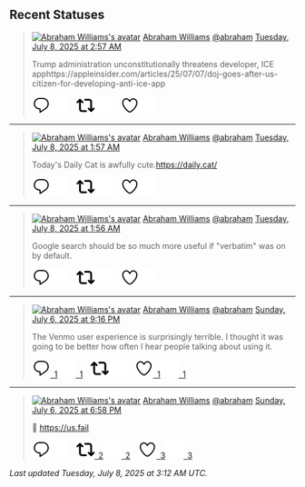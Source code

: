 ## Recent Statuses

> <a href="https://indieweb.social/@abraham"><img alt="Abraham Williams's avatar" src="https://cdn.masto.host/indiewebsocial/accounts/avatars/109/292/540/382/343/163/original/d00f2e03ce9c85b1.jpg" height="24" width="24" ></a> [Abraham Williams](https://indieweb.social/@abraham) [@abraham](https://indieweb.social/@abraham) [Tuesday, July 8, 2025 at 2:57 AM](https://indieweb.social/@abraham/114815365484883078)
>
> Trump administration unconstitutionally threatens developer, ICE apphttps://appleinsider.com/articles/25/07/07/doj-goes-after-us-citizen-for-developing-anti-ice-app
>
> [![Reply](./images/reply_light.svg#gh-light-mode-only "Reply")](https://indieweb.social/@abraham/114815365484883078#gh-light-mode-only)[![Reply](./images/reply.svg#gh-dark-mode-only "Reply")](https://indieweb.social/@abraham/114815365484883078#gh-dark-mode-only)&emsp;[![Boost](./images/retweet_light.svg#gh-light-mode-only "Boost")](https://indieweb.social/@abraham/114815365484883078#gh-light-mode-only)[![Boost](./images/retweet.svg#gh-dark-mode-only "Boost")](https://indieweb.social/@abraham/114815365484883078#gh-dark-mode-only)&emsp;[![Favorite](./images/like_light.svg#gh-light-mode-only "Favorite")](https://indieweb.social/@abraham/114815365484883078#gh-light-mode-only)[![Favorite](./images/like.svg#gh-dark-mode-only "Favorite")](https://indieweb.social/@abraham/114815365484883078#gh-dark-mode-only)


---

> <a href="https://indieweb.social/@abraham"><img alt="Abraham Williams's avatar" src="https://cdn.masto.host/indiewebsocial/accounts/avatars/109/292/540/382/343/163/original/d00f2e03ce9c85b1.jpg" height="24" width="24" ></a> [Abraham Williams](https://indieweb.social/@abraham) [@abraham](https://indieweb.social/@abraham) [Tuesday, July 8, 2025 at 1:57 AM](https://indieweb.social/@abraham/114815129011646122)
>
> Today&#39;s Daily Cat is awfully cute.https://daily.cat/
>
> [![Reply](./images/reply_light.svg#gh-light-mode-only "Reply")](https://indieweb.social/@abraham/114815129011646122#gh-light-mode-only)[![Reply](./images/reply.svg#gh-dark-mode-only "Reply")](https://indieweb.social/@abraham/114815129011646122#gh-dark-mode-only)&emsp;[![Boost](./images/retweet_light.svg#gh-light-mode-only "Boost")](https://indieweb.social/@abraham/114815129011646122#gh-light-mode-only)[![Boost](./images/retweet.svg#gh-dark-mode-only "Boost")](https://indieweb.social/@abraham/114815129011646122#gh-dark-mode-only)&emsp;[![Favorite](./images/like_light.svg#gh-light-mode-only "Favorite")](https://indieweb.social/@abraham/114815129011646122#gh-light-mode-only)[![Favorite](./images/like.svg#gh-dark-mode-only "Favorite")](https://indieweb.social/@abraham/114815129011646122#gh-dark-mode-only)


---

> <a href="https://indieweb.social/@abraham"><img alt="Abraham Williams's avatar" src="https://cdn.masto.host/indiewebsocial/accounts/avatars/109/292/540/382/343/163/original/d00f2e03ce9c85b1.jpg" height="24" width="24" ></a> [Abraham Williams](https://indieweb.social/@abraham) [@abraham](https://indieweb.social/@abraham) [Tuesday, July 8, 2025 at 1:56 AM](https://indieweb.social/@abraham/114815125435505373)
>
> Google search should be so much more useful if &quot;verbatim&quot; was on by default.
>
> [![Reply](./images/reply_light.svg#gh-light-mode-only "Reply")](https://indieweb.social/@abraham/114815125435505373#gh-light-mode-only)[![Reply](./images/reply.svg#gh-dark-mode-only "Reply")](https://indieweb.social/@abraham/114815125435505373#gh-dark-mode-only)&emsp;[![Boost](./images/retweet_light.svg#gh-light-mode-only "Boost")](https://indieweb.social/@abraham/114815125435505373#gh-light-mode-only)[![Boost](./images/retweet.svg#gh-dark-mode-only "Boost")](https://indieweb.social/@abraham/114815125435505373#gh-dark-mode-only)&emsp;[![Favorite](./images/like_light.svg#gh-light-mode-only "Favorite")](https://indieweb.social/@abraham/114815125435505373#gh-light-mode-only)[![Favorite](./images/like.svg#gh-dark-mode-only "Favorite")](https://indieweb.social/@abraham/114815125435505373#gh-dark-mode-only)


---

> <a href="https://indieweb.social/@abraham"><img alt="Abraham Williams's avatar" src="https://cdn.masto.host/indiewebsocial/accounts/avatars/109/292/540/382/343/163/original/d00f2e03ce9c85b1.jpg" height="24" width="24" ></a> [Abraham Williams](https://indieweb.social/@abraham) [@abraham](https://indieweb.social/@abraham) [Sunday, July 6, 2025 at 9:16 PM](https://indieweb.social/@abraham/114808362255357241)
>
> The Venmo user experience is surprisingly terrible. I thought it was going to be better how often I hear people talking about using it.
>
> [![Reply](./images/reply_light.svg#gh-light-mode-only "Reply")&ensp;1](https://indieweb.social/@abraham/114808362255357241#gh-light-mode-only)[![Reply](./images/reply.svg#gh-dark-mode-only "Reply")&ensp;1](https://indieweb.social/@abraham/114808362255357241#gh-dark-mode-only)&emsp;[![Boost](./images/retweet_light.svg#gh-light-mode-only "Boost")](https://indieweb.social/@abraham/114808362255357241#gh-light-mode-only)[![Boost](./images/retweet.svg#gh-dark-mode-only "Boost")](https://indieweb.social/@abraham/114808362255357241#gh-dark-mode-only)&emsp;[![Favorite](./images/like_light.svg#gh-light-mode-only "Favorite")&ensp;1](https://indieweb.social/@abraham/114808362255357241#gh-light-mode-only)[![Favorite](./images/like.svg#gh-dark-mode-only "Favorite")&ensp;1](https://indieweb.social/@abraham/114808362255357241#gh-dark-mode-only)


---

> <a href="https://indieweb.social/@abraham"><img alt="Abraham Williams's avatar" src="https://cdn.masto.host/indiewebsocial/accounts/avatars/109/292/540/382/343/163/original/d00f2e03ce9c85b1.jpg" height="24" width="24" ></a> [Abraham Williams](https://indieweb.social/@abraham) [@abraham](https://indieweb.social/@abraham) [Sunday, July 6, 2025 at 6:58 PM](https://indieweb.social/@abraham/114807819582251329)
>
> 🤣 https://us.fail
>
> [![Reply](./images/reply_light.svg#gh-light-mode-only "Reply")](https://indieweb.social/@abraham/114807819582251329#gh-light-mode-only)[![Reply](./images/reply.svg#gh-dark-mode-only "Reply")](https://indieweb.social/@abraham/114807819582251329#gh-dark-mode-only)&emsp;[![Boost](./images/retweet_light.svg#gh-light-mode-only "Boost")&ensp;2](https://indieweb.social/@abraham/114807819582251329#gh-light-mode-only)[![Boost](./images/retweet.svg#gh-dark-mode-only "Boost")&ensp;2](https://indieweb.social/@abraham/114807819582251329#gh-dark-mode-only)&emsp;[![Favorite](./images/like_light.svg#gh-light-mode-only "Favorite")&ensp;3](https://indieweb.social/@abraham/114807819582251329#gh-light-mode-only)[![Favorite](./images/like.svg#gh-dark-mode-only "Favorite")&ensp;3](https://indieweb.social/@abraham/114807819582251329#gh-dark-mode-only)


_Last updated Tuesday, July 8, 2025 at 3:12 AM UTC._
